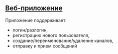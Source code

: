 ## [Веб-приложение](https://frontend-project-12-chat-los3.onrender.com/)

Приложение поддерживает:

- логин/разлогин,
- регистрацию нового пользователя,
- создание/переименование/удаление каналов,
- отправку и прием сообщений
